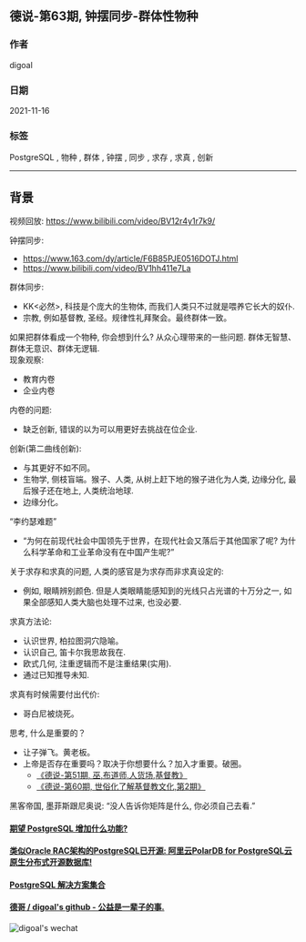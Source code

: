 ## 德说-第63期, 钟摆同步-群体性物种    
      
### 作者      
digoal      
      
### 日期      
2021-11-16     
      
### 标签      
PostgreSQL , 物种 , 群体 , 钟摆 , 同步 , 求存 , 求真 , 创新      
      
----      
      
## 背景      
视频回放: https://www.bilibili.com/video/BV12r4y1r7k9/  
  
钟摆同步:   
- https://www.163.com/dy/article/F6B85PJE0516DOTJ.html    
- https://www.bilibili.com/video/BV1hh411e7La   
  
群体同步:   
- KK<必然>, 科技是个庞大的生物体, 而我们人类只不过就是喂养它长大的奴仆.   
- 宗教, 例如基督教, 圣经。规律性礼拜聚会。最终群体一致。  
  
如果把群体看成一个物种, 你会想到什么? 从众心理带来的一些问题. 群体无智慧、群体无意识、群体无逻辑.     
现象观察:   
- 教育内卷  
- 企业内卷  
  
内卷的问题:    
- 缺乏创新, 错误的以为可以用更好去挑战在位企业.    
  
创新(第二曲线创新):   
- 与其更好不如不同。  
- 生物学, 侧枝盲端。猴子、人类, 从树上赶下地的猴子进化为人类, 边缘分化, 最后猴子还在地上, 人类统治地球.   
- 边缘分化。  
  
“李约瑟难题”  
- “为何在前现代社会中国领先于世界，在现代社会又落后于其他国家了呢? 为什么科学革命和工业革命没有在中国产生呢?”  
  
关于求存和求真的问题, 人类的感官是为求存而非求真设定的:   
- 例如, 眼睛辨别颜色. 但是人类眼睛能感知到的光线只占光谱的十万分之一, 如果全部感知人类大脑也处理不过来, 也没必要.    
  
求真方法论:   
- 认识世界, 柏拉图洞穴隐喻。  
- 认识自己, 笛卡尔我思故我在.   
- 欧式几何, 注重逻辑而不是注重结果(实用).   
- 通过已知推导未知.   
  
求真有时候需要付出代价:   
- 哥白尼被烧死。  
  
思考, 什么是重要的？   
- 让子弹飞。黄老板。   
- 上帝是否存在重要吗？取决于你想要什么？加入才重要。破圈。     
    - [《德说-第51期, 巫,布道师,人货场,基督教》](../202110/20211026_06.md)    
    - [《德说-第60期, 世俗化了解基督教文化,第2期》](../202111/20211107_03.md)    
  
黑客帝国, 墨菲斯跟尼奥说: “没人告诉你矩阵是什么, 你必须自己去看.”     
  
    
  
#### [期望 PostgreSQL 增加什么功能?](https://github.com/digoal/blog/issues/76 "269ac3d1c492e938c0191101c7238216")
  
  
#### [类似Oracle RAC架构的PostgreSQL已开源: 阿里云PolarDB for PostgreSQL云原生分布式开源数据库!](https://github.com/ApsaraDB/PolarDB-for-PostgreSQL "57258f76c37864c6e6d23383d05714ea")
  
  
#### [PostgreSQL 解决方案集合](https://yq.aliyun.com/topic/118 "40cff096e9ed7122c512b35d8561d9c8")
  
  
#### [德哥 / digoal's github - 公益是一辈子的事.](https://github.com/digoal/blog/blob/master/README.md "22709685feb7cab07d30f30387f0a9ae")
  
  
![digoal's wechat](../pic/digoal_weixin.jpg "f7ad92eeba24523fd47a6e1a0e691b59")
  
